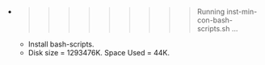 * >>>>>>>>> Running inst-min-con-bash-scripts.sh ...
  * Install bash-scripts.
  * Disk size = 1293476K. Space Used = 44K.
